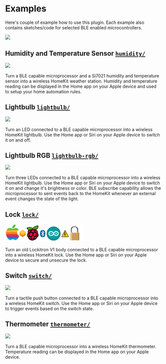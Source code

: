 
# Examples


Here's couple of example how to use this plugin. Each example also contains sketches/code for selected BLE enabled microcontrollers.

<img src="../images/examples.jpg">

## Humidity and Temperature Sensor [`humidity/`](humidity)

<img src="humidity/images/humidity.jpg" width="50%">

Turn a BLE capable microprocessor and a Si7021 humidity and temperature sensor into a wireless HomeKit weather station. Humidity and temperature reading can be displayed in the Home app on your Apple device and used to setup your home automation rules.


## Lightbulb [`lightbulb/`](lightbulb)

<img src="lightbulb/images/lightbulb.jpg" width="50%">

Turn an LED connected to a BLE capable microprocessor into a wireless HomeKit lightbulb. Use the Home app or Siri on your Apple device to switch it on and off.


## Lightbulb RGB [`lightbulb-rgb/`](lightbulb-rgb)

<img src="lightbulb-rgb/images/lightbulb-rgb.jpg" width="50%">

Turn three LEDs connected to a BLE capable microprocessor into a wireless HomeKit lightbulb. Use the Home app or Siri on your Apple device to switch it on and change it's brightness or color. BLE subscribe capability allows the microprocessor to sent events back to the HomeKit whenever an external event changes the state of the light.


## Lock [`lock/`](lock)

<img src="lock/images/lock.jpg" width="50%">

Turn an old Lockitron V1 body connected to a BLE capable microprocessor into a wireless HomeKit lock. Use the Home app or Siri on your Apple device to secure and unsecure the lock.


## Switch [`switch/`](switch)

<img src="switch/images/switch.jpg" width="50%">

Turn a tactile push button connected to a BLE capable microprocessor into a wireless HomeKit switch. Use the Home app or Siri on your Apple device to trigger events based on the switch state.


## Thermometer [`thermometer/`](thermometer)

<img src="thermometer/images/thermometer.jpg" width="50%">

Turn a BLE capable microprocessor into a wireless HomeKit thermometer. Temperature reading can be displayed in the Home app on your Apple device.
